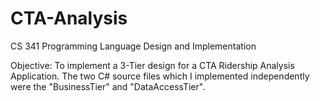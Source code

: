 # CTA-Analysis

CS 341 Programming Language Design and Implementation

Objective: To implement a 3-Tier design for a CTA Ridership Analysis Application. The two C# source files which I implemented independently were the "BusinessTier" and "DataAccessTier".
